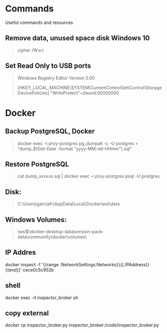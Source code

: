 # Commands
Useful commands and resources
## Remove data, unused space disk Windows 10
>cipher /W:e:\
## Set Read Only to USB ports
>Windows Registry Editor Version 5.00
>
>[HKEY_LOCAL_MACHINE\SYSTEM\CurrentControlSet\Control\StorageDevicePolicies]
>"WriteProtect"=dword:00000000

# Docker
## Backup PostgreSQL, Docker
>docker exec -t proy-postgres pg_dumpall -c -U postgres > "dump_$(Get-Date -format "yyyy-MM-dd-HHmm").sql"
## Restore PostgreSQL
>cat dump_xxxxxx.sql | docker exec -i proy-postgres psql -U postgres
## Disk: 
>C:\Users\garciafr\AppData\Local\Docker\wsl\data
## Windows Volumes: 
>\\wsl$\docker-desktop-data\version-pack-data\community\docker\volumes\
## IP Addres
docker inspect -f '{{range .NetworkSettings.Networks}}{{.IPAddress}}{{end}}' cece0c5c952b
## shell
docker exec -it inspector_broker sh
## copy external
docker cp inspector_broker.py inspector_broker:/code/inspector_broker.py
